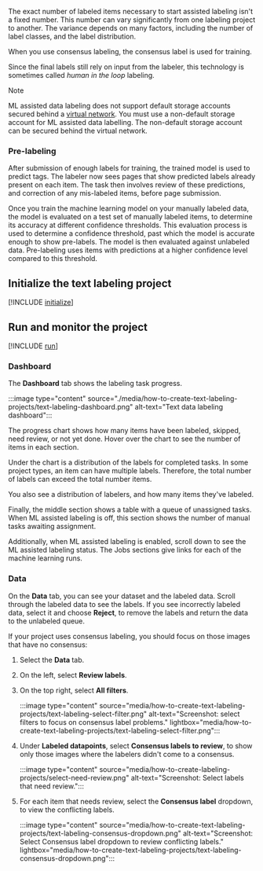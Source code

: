 The exact number of labeled items necessary to start assisted labeling isn't a fixed number. This number can vary significantly from one labeling project to another. The variance depends on many factors, including the number of label classes, and the label distribution.

When you use consensus labeling, the consensus label is used for training.

Since the final labels still rely on input from the labeler, this technology is sometimes called *human in the loop* labeling.

> [!NOTE]
> ML assisted data labeling does not support default storage accounts secured behind a [virtual network](how-to-network-security-overview.md). You must use a non-default storage account for ML assisted data labelling. The non-default storage account can be secured behind the virtual network.

### Pre-labeling

After submission of enough labels for training, the trained model is used to predict tags. The labeler now sees pages that show predicted labels already present on each item. The task then involves review of these predictions, and correction of any mis-labeled items, before page submission. 

Once you train the machine learning model on your manually labeled data, the model is evaluated on a test set of manually labeled items, to determine its accuracy at different confidence thresholds. This evaluation process is used to determine a confidence threshold, past which the model is accurate enough to show pre-labels. The model is then evaluated against unlabeled data. Pre-labeling uses items with predictions at a higher confidence level compared to this threshold.

## Initialize the text labeling project

[!INCLUDE [initialize](../../includes/machine-learning-data-labeling-initialize.md)]

## Run and monitor the project

[!INCLUDE [run](../../includes/machine-learning-data-labeling-run.md)]

### Dashboard

The **Dashboard** tab shows the labeling task progress.

:::image type="content" source="./media/how-to-create-text-labeling-projects/text-labeling-dashboard.png" alt-text="Text data labeling dashboard":::

The progress chart shows how many items have been labeled, skipped, need review, or not yet done. Hover over the chart to see the number of items in each section.

Under the chart is a distribution of the labels for completed tasks. In some project types, an item can have multiple labels. Therefore, the total number of labels can exceed the total number items.

You also see a distribution of labelers, and how many items they've labeled.

Finally, the middle section shows a table with a queue of unassigned tasks. When ML assisted labeling is off, this section shows the number of manual tasks awaiting assignment.

Additionally, when ML assisted labeling is enabled, scroll down to see the ML assisted labeling status. The Jobs sections give links for each of the machine learning runs.

### Data

On the **Data** tab, you can see your dataset and the labeled data. Scroll through the labeled data to see the labels. If you see incorrectly labeled data, select it and choose **Reject**, to remove the labels and return the data to the unlabeled queue.

If your project uses consensus labeling, you should focus on those images that have no consensus:

1. Select the **Data** tab.
1. On the left, select **Review labels**.
1. On the top right, select **All filters**.

    :::image type="content" source="media/how-to-create-text-labeling-projects/text-labeling-select-filter.png" alt-text="Screenshot: select filters to focus on consensus label problems." lightbox="media/how-to-create-text-labeling-projects/text-labeling-select-filter.png":::

1. Under **Labeled datapoints**, select **Consensus labels to review**, to show only those images where the labelers didn't come to a consensus.

    :::image type="content" source="media/how-to-create-labeling-projects/select-need-review.png" alt-text="Screenshot: Select labels that need review.":::

1. For each item that needs review, select the **Consensus label** dropdown, to view the conflicting labels.

    :::image type="content" source="media/how-to-create-text-labeling-projects/text-labeling-consensus-dropdown.png" alt-text="Screenshot: Select Consensus label dropdown to review conflicting labels." lightbox="media/how-to-create-text-labeling-projects/text-labeling-consensus-dropdown.png":::
